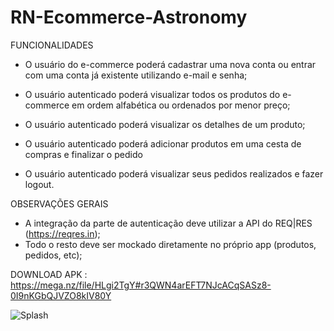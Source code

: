 # RN-Ecommerce-Astronomy


FUNCIONALIDADES

* O usuário do e-commerce poderá cadastrar uma nova conta ou entrar com uma conta já
existente utilizando e-mail e senha;

* O usuário autenticado poderá visualizar todos os produtos do e-commerce em ordem alfabética
ou ordenados por menor preço;

* O usuário autenticado poderá visualizar os detalhes de um produto;

* O usuário autenticado poderá adicionar produtos em uma cesta de compras e finalizar o pedido

* O usuário autenticado poderá visualizar seus pedidos realizados e fazer logout.

OBSERVAÇÕES GERAIS
- A integração da parte de autenticação deve utilizar a API do REQ|RES (https://reqres.in);
- Todo o resto deve ser mockado diretamente no próprio app (produtos, pedidos, etc);

DOWNLOAD APK : https://mega.nz/file/HLgi2TgY#r3QWN4arEFT7NJcACqSASz8-0I9nKGbQJVZO8kIV80Y


![Splash](/assets/tela.1.png)


